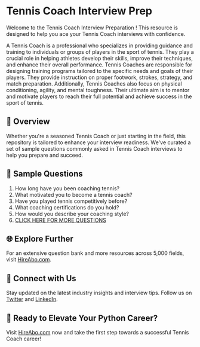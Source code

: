 # Tennis Coach Interview Prep

Welcome to the Tennis Coach Interview Preparation ! This resource is designed to help you ace your Tennis Coach interviews with confidence.

A Tennis Coach is a professional who specializes in providing guidance and training to individuals or groups of players in the sport of tennis. They play a crucial role in helping athletes develop their skills, improve their techniques, and enhance their overall performance. Tennis Coaches are responsible for designing training programs tailored to the specific needs and goals of their players. They provide instruction on proper footwork, strokes, strategy, and match preparation. Additionally, Tennis Coaches also focus on physical conditioning, agility, and mental toughness. Their ultimate aim is to mentor and motivate players to reach their full potential and achieve success in the sport of tennis.

## 🚀 Overview

Whether you're a seasoned Tennis Coach or just starting in the field, this repository is tailored to enhance your interview readiness. We've curated a set of sample questions commonly asked in Tennis Coach interviews to help you prepare and succeed.

## 📝 Sample Questions

1. How long have you been coaching tennis?
2. What motivated you to become a tennis coach?
3. Have you played tennis competitively before?
4. What coaching certifications do you hold?
5. How would you describe your coaching style?
6. [CLICK HERE FOR MORE QUESTIONS](https://hireabo.com/job/15_0_9/Tennis%20Coach)

## 🌐 Explore Further

For an extensive question bank and more resources across 5,000 fields, visit [HireAbo.com](https://www.hireabo.com).

## 📱 Connect with Us

Stay updated on the latest industry insights and interview tips. Follow us on [Twitter](https://twitter.com/hireabo) and [LinkedIn](https://www.linkedin.com/in/hire-abo-3609972a8/).

## 🚀 Ready to Elevate Your Python Career?

Visit [HireAbo.com](https://www.hireabo.com) now and take the first step towards a successful Tennis Coach career!
